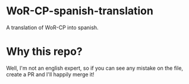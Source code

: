 # WoR-CP-spanish-translation
A translation of WoR-CP into spanish.

# Why this repo?
Well, I'm not an english expert, so if you can see any mistake on the file, create a PR and I'll happily merge it!